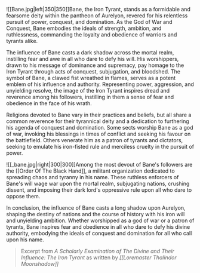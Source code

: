 ![[Bane.jpg|left|350|350]]Bane, the Iron Tyrant, stands as a formidable and fearsome deity within the pantheon of Aurelyon, revered for his relentless pursuit of power, conquest, and domination. As the God of War and Conquest, Bane embodies the ideals of strength, ambition, and ruthlessness, commanding the loyalty and obedience of warriors and tyrants alike. 

The influence of Bane casts a dark shadow across the mortal realm, instilling fear and awe in all who dare to defy his will. His worshippers, drawn to his message of dominance and supremacy, pay homage to the Iron Tyrant through acts of conquest, subjugation, and bloodshed. The symbol of Bane, a clawed fist wreathed in flames, serves as a potent emblem of his influence and authority. Representing power, aggression, and unyielding resolve, the image of the Iron Tyrant inspires dread and reverence among his followers, instilling in them a sense of fear and obedience in the face of his wrath.

Religions devoted to Bane vary in their practices and beliefs, but all share a common reverence for their tyrannical deity and a dedication to furthering his agenda of conquest and domination. Some sects worship Bane as a god of war, invoking his blessings in times of conflict and seeking his favour on the battlefield. Others venerate him as a patron of tyrants and dictators, seeking to emulate his iron-fisted rule and merciless cruelty in the pursuit of power.

![[_bane.jpg|right|300|300]]Among the most devout of Bane's followers are the [[Order Of The Black Hand]], a militant organization dedicated to spreading chaos and tyranny in his name. These ruthless enforcers of Bane's will wage war upon the mortal realm, subjugating nations, crushing dissent, and imposing their dark lord's oppressive rule upon all who dare to oppose them.

In conclusion, the influence of Bane casts a long shadow upon Aurelyon, shaping the destiny of nations and the course of history with his iron will and unyielding ambition. Whether worshipped as a god of war or a patron of tyrants, Bane inspires fear and obedience in all who dare to defy his divine authority, embodying the ideals of conquest and domination for all who call upon his name.

> Excerpt from _A Scholarly Examination of The Divine and Their Influence: The Iron Tyrant_ as written by *[[Loremaster Thalindor Moonshadow]]*